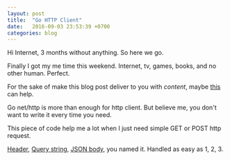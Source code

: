 ```yaml
---
layout: post
title:  "Go HTTP Client"
date:   2016-09-03 23:53:39 +0700
categories: blog
---
```

Hi Internet, 3 months without anything. So here we go.

Finally I got my me time this weekend. Internet, tv, games, books, and no other human. Perfect.

For the sake of make this blog post deliver to you with *content*, maybe [this](https://github.com/nyelonong/httpclient) can help.

Go net/http is more than enough for http client. But believe me, you don't want to write it every time you need.

This piece of code help me a lot when I just need simple GET or POST http request.

[Header](https://en.wikipedia.org/wiki/List_of_HTTP_header_fields), [Query string](https://en.wikipedia.org/wiki/Query_string), [JSON body](https://golang.org/pkg/encoding/json/), you named it. Handled as easy as 1, 2, 3.
